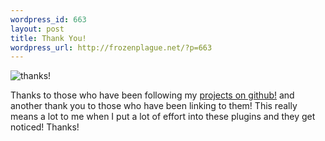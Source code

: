 ```yaml
--- 
wordpress_id: 663
layout: post
title: Thank You!
wordpress_url: http://frozenplague.net/?p=663
---
```

<img src="http://img.skitch.com/20090714-fx9jxn3j9ksb45t7iqk7esxk78.png" alt="thanks!" />

Thanks to those who have been following my <a href='http://github.com/radar'>projects on github!</a> and another thank you to those who have been linking to them! This really means a lot to me when I put a lot of effort into these plugins and they get noticed! Thanks!
